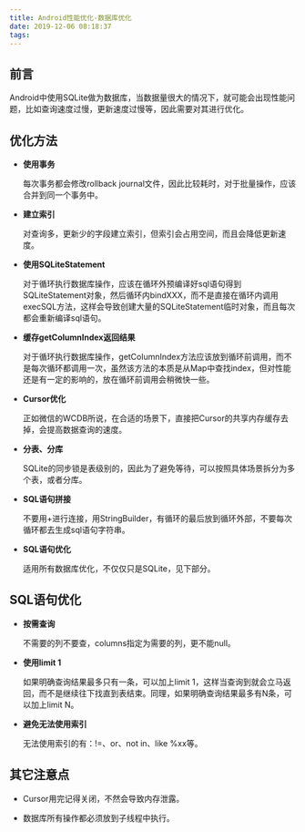 ```yaml
---
title: Android性能优化-数据库优化
date: 2019-12-06 08:18:37
tags:
---
```


## 前言

Android中使用SQLite做为数据库，当数据量很大的情况下，就可能会出现性能问题，比如查询速度过慢，更新速度过慢等，因此需要对其进行优化。

## 优化方法

* **使用事务**

	每次事务都会修改rollback journal文件，因此比较耗时，对于批量操作，应该合并到同一个事务中。

* **建立索引**

	对查询多，更新少的字段建立索引，但索引会占用空间，而且会降低更新速度。

* **使用SQLiteStatement**

	对于循环执行数据库操作，应该在循环外预编译好sql语句得到SQLiteStatement对象，然后循环内bindXXX，而不是直接在循环内调用execSQL方法，这样会导致创建大量的SQLiteStatement临时对象，而且每次都会重新编译sql语句。

* **缓存getColumnIndex返回结果**

	对于循环执行数据库操作，getColumnIndex方法应该放到循环前调用，而不是每次循环都调用一次，虽然该方法的本质是从Map中查找index，但对性能还是有一定的影响的，放在循环前调用会稍微快一些。

* **Cursor优化**

	正如微信的WCDB所说，在合适的场景下，直接把Cursor的共享内存缓存去掉，会提高数据查询的速度。

* **分表、分库**

	SQLite的同步锁是表级别的，因此为了避免等待，可以按照具体场景拆分为多个表，或者分库。

* **SQL语句拼接**

	不要用+进行连接，用StringBuilder，有循环的最后放到循环外部，不要每次循环都去生成sql语句字符串。

* **SQL语句优化**
	
	适用所有数据库优化，不仅仅只是SQLite，见下部分。


## SQL语句优化

* **按需查询**
	
	不需要的列不要查，columns指定为需要的列，更不能null。

* **使用limit 1**

	如果明确查询结果最多只有一条，可以加上limit 1，这样当查询到就会立马返回，而不是继续往下找直到表结束。同理，如果明确查询结果最多有N条，可以加上limit N。

* **避免无法使用索引**

	无法使用索引的有：!=、or、not in、like %xx等。


## 其它注意点

* Cursor用完记得关闭，不然会导致内存泄露。

* 数据库所有操作都必须放到子线程中执行。
